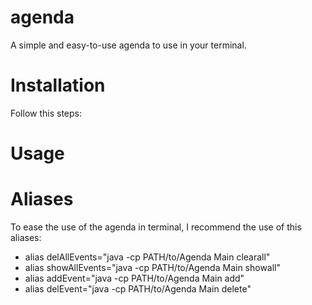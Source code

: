 # agenda
A simple and easy-to-use agenda to use in your terminal.

# Installation
Follow this steps:

# Usage

# Aliases 

To ease the use of the agenda in terminal, I recommend the use of this aliases:
- alias delAllEvents="java -cp PATH/to/Agenda Main clearall"
- alias showAllEvents="java -cp PATH/to/Agenda Main showall"
- alias addEvent="java -cp PATH/to/Agenda Main add"
- alias delEvent="java -cp PATH/to/Agenda Main delete"
